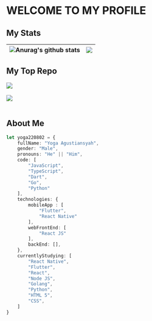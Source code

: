 # WELCOME TO MY PROFILE
## My Stats

|<img align="center" src="https://github-readme-stats.vercel.app/api/top-langs/?username=yoga220802&langs_count=5&include_all_commits=true&show_icons=true&count_private=true&theme=dracula" alt="Anurag's github stats" /> | <a href="https://github.com/yoga220802/"><img align="center" src="https://github-readme-stats.vercel.app/api?username=yoga220802&theme=dracula" /></a>  |
| ------------- | ------------- |

## My Top Repo

<a href="https://github.com/yoga220802/Covid19-Care">
  <img align="center" src="https://github-readme-stats.vercel.app/api/pin/?username=yoga220802&repo=Covid19-Care&theme=dracula" />
</a>
<br>
<br>
<a href="https://github.com/yoga220802/NewsApp_With_Flutter">
  <img align="center" src="https://github-readme-stats.vercel.app/api/pin/?username=yoga220802&repo=NewsApp_With_Flutter&theme=dracula" />
</a>

<br />
<br />

## About Me

```typescript
let yoga220802 = {
    fullName: "Yoga Agustiansyah",
    gender: "Male",
    pronouns: "He" || "Him",
    code: [
        "JavaScript",
        "TypeScript",
        "Dart",
        "Go",
        "Python"
    ],
    technologies: {
        mobileApp : [
            "Flutter",
            "React Native"
        ],
        webFrontEnd: [
            "React JS"
        ],
        backEnd: [],
    },
    currentlyStudying: [
        "React Native",
        "Flutter",
        "React",
        "Node JS",
        "Golang",
        "Python",
        "HTML 5",
        "CSS",
    ]
}
```
 
